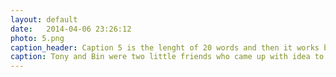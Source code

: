 ```yaml
---
layout: default
date:   2014-04-06 23:26:12
photo: 5.png
caption_header: Caption 5 is the lenght of 20 words and then it works by making the changes to what is needed at the bottom of the screen.
caption: Tony and Bin were two little friends who came up with idea to invent a airplane using only plastics. They did try build one when they retired. However when they flew Tony also flew by the hill. Bin then made modifications... 
---
```

